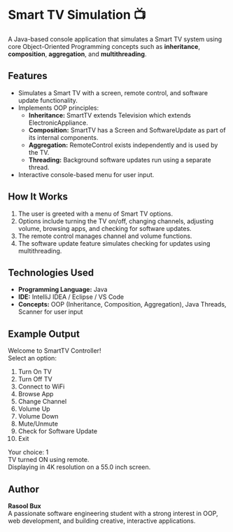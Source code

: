 # Smart TV Simulation 📺

A Java-based console application that simulates a Smart TV system using core Object-Oriented Programming concepts such as **inheritance**, **composition**, **aggregation**, and **multithreading**.

## Features
- Simulates a Smart TV with a screen, remote control, and software update functionality.
- Implements OOP principles:
  - **Inheritance:** SmartTV extends Television which extends ElectronicAppliance.
  - **Composition:** SmartTV has a Screen and SoftwareUpdate as part of its internal components.
  - **Aggregation:** RemoteControl exists independently and is used by the TV.
  - **Threading:** Background software updates run using a separate thread.
- Interactive console-based menu for user input.

## How It Works
1. The user is greeted with a menu of Smart TV options.
2. Options include turning the TV on/off, changing channels, adjusting volume, browsing apps, and checking for software updates.
3. The remote control manages channel and volume functions.
4. The software update feature simulates checking for updates using multithreading.

## Technologies Used
- **Programming Language:** Java
- **IDE:** IntelliJ IDEA / Eclipse / VS Code
- **Concepts:** OOP (Inheritance, Composition, Aggregation), Java Threads, Scanner for user input

## Example Output
Welcome to SmartTV Controller!  
Select an option:  
1. Turn On TV  
2. Turn Off TV  
3. Connect to WiFi  
4. Browse App  
5. Change Channel  
6. Volume Up  
7. Volume Down  
8. Mute/Unmute  
9. Check for Software Update  
0. Exit  

Your choice: 1  
TV turned ON using remote.  
Displaying in 4K resolution on a 55.0 inch screen.

## Author
**Rasool Bux**  
A passionate software engineering student with a strong interest in OOP, web development, and building creative, interactive applications.
